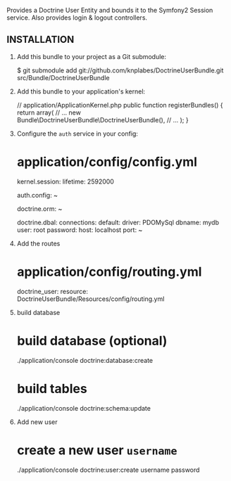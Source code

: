 Provides a Doctrine User Entity and bounds it to the Symfony2 Session service.
Also provides login & logout controllers.

## INSTALLATION

1. Add this bundle to your project as a Git submodule:

    $ git submodule add git://github.com/knplabes/DoctrineUserBundle.git src/Bundle/DoctrineUserBundle

2. Add this bundle to your application's kernel:

    // application/ApplicationKernel.php
    public function registerBundles()
    {
        return array(
            // ...
            new Bundle\DoctrineUserBundle\DoctrineUserBundle(),
            // ...
        );
    }

3. Configure the `auth` service in your config:

    # application/config/config.yml
    kernel.session:
      lifetime: 2592000

    auth.config: ~

    doctrine.orm: ~

    doctrine.dbal:
    connections:
      default:
        driver:               PDOMySql
        dbname:               mydb
        user:                 root
        password:
        host:                 localhost
        port:                 ~

4. Add the routes
    # application/config/routing.yml 
    doctrine_user:
      resource: DoctrineUserBundle/Resources/config/routing.yml

5. build database
    # build database (optional)
    ./application/console doctrine:database:create

    # build tables
    ./application/console doctrine:schema:update

6. Add new user
    # create a new user `username`
    ./application/console doctrine:user:create username password
